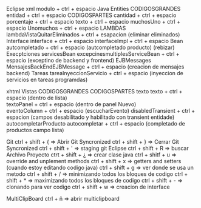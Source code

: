 Eclipse
xml
    modulo + ctrl + espacio 
Java
    Entities
        CODIGOSGRANDES
            entidad + ctrl + espacio
        CODIGOSPARTES
            cantidad + ctrl + espacio
            porcentaje + ctrl + espacio
            texto + ctrl + espacio
            muchosUno + ctrl + espacio
            Unomuchos + ctrl + espacio
        LAMBDAS
            lambdaVistaQuitarEliminados + ctrl + esapacion (eliminar eliminados)
    Interface
        interface + ctrl + espacio
        interfaceImpl + ctrl + espacio
    Bean
        autcompletado + ctrl + espacio (autcompletado producto)  (rebizar)
        Execptciones servicesBean
            excepcinesmultiplesServiceBean + ctrl + espacio (exceptino de backend y frontend)
    EJBMessages
        MensajesBackEndEJBMessage + ctrl + espacio (creacion de mensajes backend)
    Tareas
        tareaInyeccionServicio + ctrl + espacio (inyeccion de servicios en tareas programdas)
    
xhtml
    Vistas
        CODIGOSGRANDES
        CODIGOSPARTES
            texto
                texto + ctrl + espacio (dentro de lista)  
                textoPanel + ctrl + espacio (dentro de panel Nuevo)     
                eventoColumn + ctrl + espacio (escucharEvento)
                disabledTransient + ctrl + espacion (campos desabilitado y habilitado con transient entidade)
            autocompletarProducto
                autocompletar + ctrl + espacio (completado de productos campo lista)
            
Git
    ctrl + shift + { => Abrir Git Syncronized
    ctrl + shift + } => Cerrar Git Syncronized
    ctrl + shift + ' => staging git 
Eclipse
    ctrl + shift + R => buscar Archivo Proyecto
    ctrt + shift + ¿ => crear clase java
    ctrl + shitf + u => override and unplement methods
    ctrl + shift + x => getters and setters (cuando estoy editando codigo java)
    ctrl + shift + g => ver donde se usa un metodo
    ctrl + shift + / => minimizando todos los bloques de codigo
    ctrl + shift + * => maximizando todos los bloques de codigo
    ctrl + shift + - => clonando para ver codigo
    ctrl + shift + w => creacion de interface           
    
MultiClipBoard
    ctrl + ñ => abrir multiclipboard

